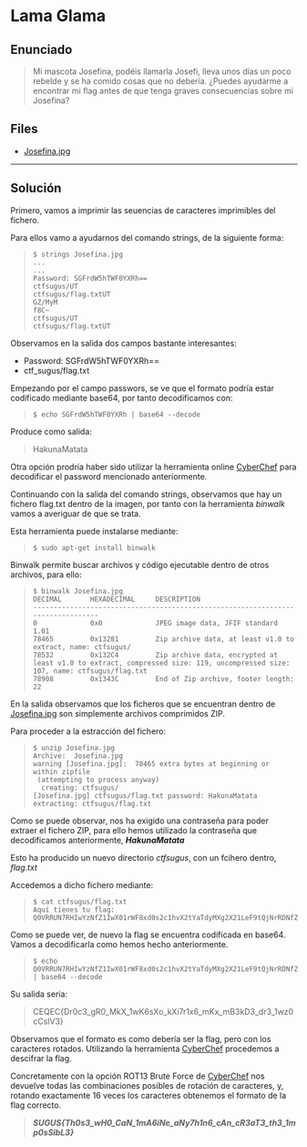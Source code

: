 
# Lama Glama

## Enunciado

> Mi mascota Josefina, podéis llamarla Josefi, lleva unos días un poco rebelde y
> se ha comido cosas que no debería.
> ¿Puedes ayudarme a encontrar mi flag antes de que tenga graves consecuencias
> sobre mi Josefina?

## Files

- [Josefina.jpg](https://github.com/ZeN1xX/ctf-writeups/blob/main/sugus-ctf/Lama-Glama/Josefina.jpg)

---

## Solución

Primero, vamos a imprimir las seuencias de caracteres imprimibles del fichero.

Para ellos vamo a ayudarnos del comando strings, de la siguiente forma:

>~~~
>$ strings Josefina.jpg
>...
>...
>Password: SGFrdW5hTWF0YXRh==
>ctfsugus/UT
>ctfsugus/flag.txtUT
>GZ/MyM
>f8C~
>ctfsugus/UT
>ctfsugus/flag.txtUT
>~~~

Observamos en la salida dos campos bastante interesantes:

- Password: SGFrdW5hTWF0YXRh==
- ctf\_sugus/flag.txt

Empezando por el campo passwors, se ve que el formato podría estar codificado
mediante base64, por tanto decodificamos con:

>     $ echo SGFrdW5hTWF0YXRh | base64 --decode

Produce como salida:

> HakunaMatata

Otra opción prodría haber sido utilizar la herramienta online [CyberChef](https://gchq.github.io/CyberChef/)
para decodificar el password mencionado anteriormente.

Continuando con la salida del comando strings, observamos que hay un fichero
flag.txt dentro de la imagen, por tanto con la herramienta *binwalk* vamos a
averiguar de que se trata.

Esta herramienta puede instalarse mediante:

>     $ sudo apt-get install binwalk

Binwalk permite buscar archivos y código ejecutable dentro de otros
archivos, para ello:

>~~~
>$ binwalk Josefina.jpg
>DECIMAL       HEXADECIMAL     DESCRIPTION
>--------------------------------------------------------------------------------
>0             0x0             JPEG image data, JFIF standard 1.01
>78465         0x13281         Zip archive data, at least v1.0 to extract, name: ctfsugus/
>78532         0x132C4         Zip archive data, encrypted at least v1.0 to extract, compressed size: 119, uncompressed size: 107, name: ctfsugus/flag.txt
>78908         0x1343C         End of Zip archive, footer length: 22
>~~~

En la salida observamos que los ficheros que se encuentran dentro de
[Josefina.jpg](https://github.com/ZeN1xX/ctf-writeups/blob/main/sugus-ctf/Lama-Glama/Josefina.jpg)
son simplemente archivos comprimidos ZIP.

Para proceder a la estracción del fichero:

>~~~
>$ unzip Josefina.jpg
>Archive:  Josefina.jpg
>warning [Josefina.jpg]:  78465 extra bytes at beginning or within zipfile
>  (attempting to process anyway)
>   creating: ctfsugus/
>[Josefina.jpg] ctfsugus/flag.txt password: HakunaMatata
> extracting: ctfsugus/flag.txt
>~~~

Como se puede observar, nos ha exigido una contraseña para poder extraer el
fichero ZIP, para ello hemos utilizado la contraseña que decodificamos
anteriormente, ***HakunaMatata***

Esto ha producido un nuevo directorio *ctfsugus*, con un fcihero dentro, *flag.txt*

Accedemos a dicho fichero mediante:

>~~~
>$ cat ctfsugus/flag.txt
>Aquí tienes tu flag:
>Q0VRRUN7RHIwYzNfZ1IwX01rWF8xd0s2c1hvX2tYaTdyMXg2X21LeF9tQjNrRDNfZHIzXzF3ejBjQ3NsVjN9
>~~~

Como se puede ver, de nuevo la flag se encuentra codificada en base64. Vamos a decodificarla
como hemos hecho anteriormente.

>     $ echo Q0VRRUN7RHIwYzNfZ1IwX01rWF8xd0s2c1hvX2tYaTdyMXg2X21LeF9tQjNrRDNfZHIzXzF3ejBjQ3NsVjN9 | base64 --decode

Su salida seria:

> CEQEC{Dr0c3_gR0_MkX_1wK6sXo_kXi7r1x6_mKx_mB3kD3_dr3_1wz0cCslV3}

Observamos que el formato es como debería ser la flag, pero con los caracteres rotados.
Utilizando la herramienta [CyberChef](https://gchq.github.io/CyberChef/) 
procedemos a descifrar la flag.

Concretamente con la opción ROT13 Brute Force de [CyberChef](https://gchq.github.io/CyberChef/)
nos devuelve todas las combinaciones posibles de rotación de caracteres, y, rotando exactamente 16
veces los caracteres obtenemos el formato de la flag correcto.

> ***SUGUS{Th0s3_wH0_CaN_1mA6iNe_aNy7h1n6_cAn_cR3aT3_th3_1mp0sSibL3}***
